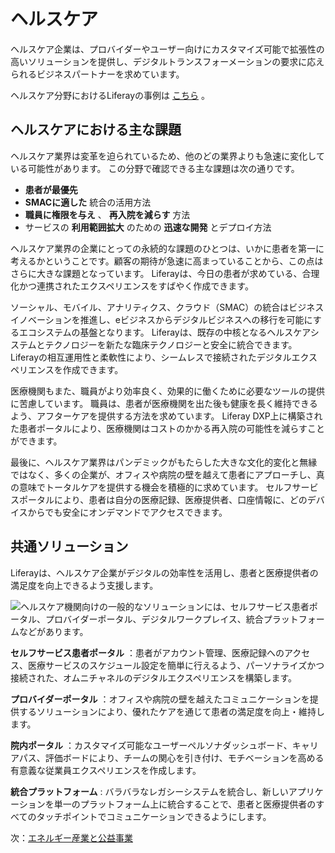 # ヘルスケア

ヘルスケア企業は、プロバイダーやユーザー向けにカスタマイズ可能で拡張性の高いソリューションを提供し、デジタルトランスフォーメーションの要求に応えられるビジネスパートナーを求めています。

ヘルスケア分野におけるLiferayの事例は [こちら](https://www.liferay.com/resources/case-studies?industries=healthcare) 。

## ヘルスケアにおける主な課題

ヘルスケア業界は変革を迫られているため、他のどの業界よりも急速に変化している可能性があります。  この分野で確認できる主な課題は次の通りです。

* **患者が最優先**
* **SMACに適した** 統合の活用方法
* **職員に権限を与え** 、 **再入院を減らす** 方法
* サービスの **利用範囲拡大** のための **迅速な開発** とデプロイ方法

ヘルスケア業界の企業にとっての永続的な課題のひとつは、いかに患者を第一に考えるかということです。顧客の期待が急速に高まっていることから、この点はさらに大きな課題となっています。 Liferayは、今日の患者が求めている、合理化かつ連携されたエクスペリエンスをすばやく作成できます。

ソーシャル、モバイル、アナリティクス、クラウド（SMAC）の統合はビジネスイノベーションを推進し、eビジネスからデジタルビジネスへの移行を可能にするエコシステムの基盤となります。 Liferayは、既存の中核となるヘルスケアシステムとテクノロジーを新たな臨床テクノロジーと安全に統合できます。 Liferayの相互運用性と柔軟性により、シームレスで接続されたデジタルエクスペリエンスを作成できます。

医療機関もまた、職員がより効率良く、効果的に働くために必要なツールの提供に苦慮しています。 職員は、患者が医療機関を出た後も健康を長く維持できるよう、アフターケアを提供する方法を求めています。 Liferay DXP上に構築された患者ポータルにより、医療機関はコストのかかる再入院の可能性を減らすことができます。

最後に、ヘルスケア業界はパンデミックがもたらした大きな文化的変化と無縁ではなく、多くの企業が、オフィスや病院の壁を越えて患者にアプローチし、真の意味でトータルケアを提供する機会を積極的に求めています。 セルフサービスポータルにより、患者は自分の医療記録、医療提供者、口座情報に、どのデバイスからでも安全にオンデマンドでアクセスできます。

## 共通ソリューション

Liferayは、ヘルスケア企業がデジタルの効率性を活用し、患者と医療提供者の満足度を向上できるよう支援します。

![ヘルスケア機関向けの一般的なソリューションには、セルフサービス患者ポータル、プロバイダーポータル、デジタルワークプレイス、統合プラットフォームなどがあります。](./healthcare/images/01.png)

**セルフサービス患者ポータル** ：患者がアカウント管理、医療記録へのアクセス、医療サービスのスケジュール設定を簡単に行えるよう、パーソナライズかつ接続された、オムニチャネルのデジタルエクスペリエンスを構築します。

**プロバイダーポータル** ：オフィスや病院の壁を越えたコミュニケーションを提供するソリューションにより、優れたケアを通じて患者の満足度を向上・維持します。

**院内ポータル** ：カスタマイズ可能なユーザーペルソナダッシュボード、キャリアパス、評価ボードにより、チームの関心を引き付け、モチベーションを高める有意義な従業員エクスペリエンスを作成します。

**統合プラットフォーム** : バラバラなレガシーシステムを統合し、新しいアプリケーションを単一のプラットフォーム上に統合することで、患者と医療提供者のすべてのタッチポイントでコミュニケーションできるようにします。

次：[エネルギー産業と公益事業](./energy-and-utilities.md)
